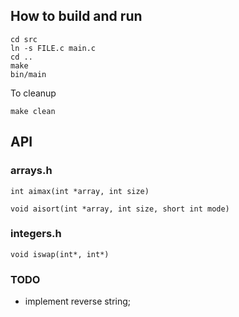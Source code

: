 ## How to build and run
```
cd src
ln -s FILE.c main.c
cd ..
make
bin/main
```

To cleanup
```
make clean
```

## API

### arrays.h
```
int aimax(int *array, int size)
```

```
void aisort(int *array, int size, short int mode)
```

### integers.h

```
void iswap(int*, int*)
```

### TODO
- implement reverse string;
